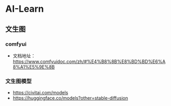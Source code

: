 # AI-Learn

## 文生图
### comfyui
- 文档地址： https://www.comfyuidoc.com/zh/#%E4%B8%8B%E8%BD%BD%E6%A8%A1%E5%9E%8B
### 文生图模型
- https://civitai.com/models
- https://huggingface.co/models?other=stable-diffusion
